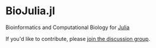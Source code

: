 BioJulia.jl
========

Bioinformatics and Computational Biology for [Julia](http://julialang.org)

If you'd like to contribute, please [join the discussion group](https://groups.google.com/forum/#!forum/biojulia-dev).
